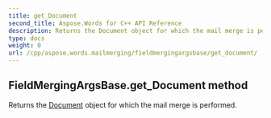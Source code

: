 ```yaml
---
title: get_Document
second_title: Aspose.Words for C++ API Reference
description: Returns the Document object for which the mail merge is performed. 
type: docs
weight: 0
url: /cpp/aspose.words.mailmerging/fieldmergingargsbase/get_document/
---
```

## FieldMergingArgsBase.get_Document method


Returns the [Document](./get_document/) object for which the mail merge is performed.

